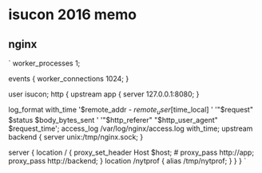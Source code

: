 # isucon 2016 memo

## nginx
`
worker_processes  1;

events {
  worker_connections  1024;
}

user isucon;
http {
  upstream app {
    server 127.0.0.1:8080;
  }

  log_format with_time '$remote_addr - $remote_user [$time_local] '
                     '"$request" $status $body_bytes_sent '
                                          '"$http_referer" "$http_user_agent" $request_time';
  access_log /var/log/nginx/access.log with_time;
  upstream backend {
           server unix:/tmp/nginx.sock;
           }

server {
    location / {
      proxy_set_header Host $host;
      # proxy_pass http://app;                                                                                                                                
      proxy_pass http://backend;
    }
    location /nytprof {
             alias /tmp/nytprof;
    }
  }
}
`

